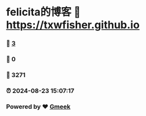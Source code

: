 # felicita的博客 :link: https://txwfisher.github.io 
### :page_facing_up: [3](https://txwfisher.github.io/tag.html) 
### :speech_balloon: 0 
### :hibiscus: 3271 
### :alarm_clock: 2024-08-23 15:07:17 
### Powered by :heart: [Gmeek](https://github.com/Meekdai/Gmeek)
